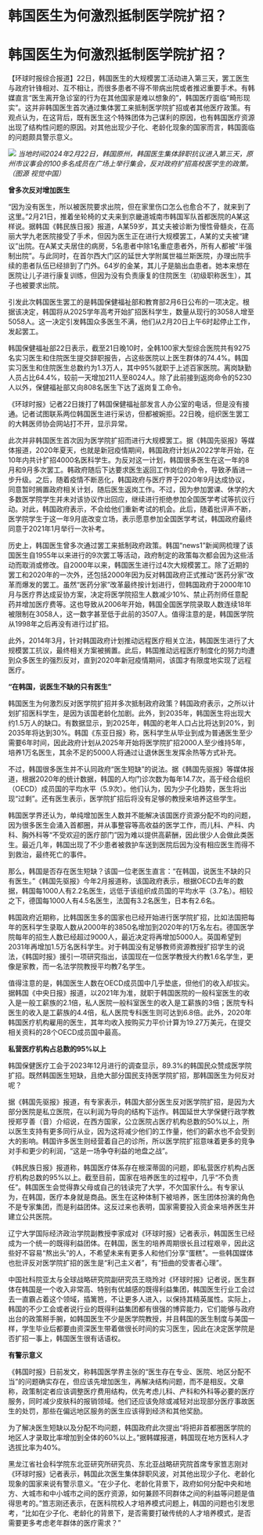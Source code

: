 # 韩国医生为何激烈抵制医学院扩招？

# 韩国医生为何激烈抵制医学院扩招？

【环球时报综合报道】22日，韩国医生的大规模罢工活动进入第三天，罢工医生与政府针锋相对、互不相让，而很多患者不得不带病出院或者推迟重要手术。有韩媒直言“医生离开急诊室的行为在其他国家是难以想象的”，韩国医疗面临“畸形现实”。这并非韩国医生首次通过集体罢工来抵制医学院扩招或者其他医疗政策。有观点认为，在这背后，既有医生这个特殊团体为己谋利的原因，也有韩国医疗资源出现了结构性问题的原因。对其他出现少子化、老龄化现象的国家而言，韩国面临的问题颇具警示意义。

![](https://inews.gtimg.com/om_bt/OX57yQDR3SQ0bO4J5kWC2Dvqyqf6qbt1CtMYCBbbDDglAAA/1000)
_当地时间2024年2月22日，韩国原州，韩国医生集体辞职抗议进入第三天，原州市议事会的100多名成员在广场上举行集会，反对政府扩招高校医学生的政策。（图源
视觉中国）_

**曾多次反对增加医生**

“因为没有医生，所以被医院要求出院，但在家里伤口怎么也愈合不了，就来到了这里。”2月21日，推着坐轮椅的丈夫来到京畿道城南市韩国军队首都医院的A某这样说。据韩国《韩民族日报》报道，A某59岁，其丈夫被诊断为慢性骨髓炎，在高丽大学九老医院接受了手术，但因为医生正在进行大规模罢工，A某的丈夫被“建议”出院。在A某丈夫居住的病房，5名患者中除1名重症患者外，所有人都被“半强制出院”。与此同时，在首尔西大门区的延世大学附属世福兰斯医院，办理出院手续的患者队伍已经排到了门外。64岁的金某，其儿子是脑出血患者。她本来想在医院让儿子进行康复训练，但因为没有负责康复的住院医生（初级职称医生），其子也被要求出院。

引发此次韩国医生罢工的是韩国保健福祉部和教育部2月6日公布的一项决定。根据该决定，韩国将从2025学年高考开始扩招医科学生，数量从现行的3058人增至5058人。这一决定引发韩国众多医生不满，他们从2月20日上午6时起停止工作，发起罢工。

韩国保健福祉部22日表示，截至21日晚10时，全韩100家大型综合医院共有9275名实习医生和住院医生提交辞职报告，占这些医院以上医生群体的74.4%。韩国实习医生和住院医生总数约为1.3万人，其中95%就职于上述百家医院。离岗缺勤人员占比64.4%，较前一天增加211人至8024人。除了此前接到返岗命令的5230人以外，保健福祉部又向808名医生下达了返岗复工命令。

《环球时报》记者22日拨打了韩国保健福祉部发言人办公室的电话，但是没有接通。记者试图联系两位韩国医生进行采访，但都被婉拒。22日晚，组织医生罢工的大韩医师协会网站打不开，显示异常。

此次并非韩国医生首次因为医学院扩招而进行大规模罢工。据《韩国先驱报》等媒体报道，2020年夏天，也就是新冠疫情期间，韩国政府计划从2022学年开始，在10年内共计扩招4000名医科学生。为反对这一计划，韩国很多医生在这一年的8月和9月多次罢工。韩政府随后下达要求医生返回工作岗位的命令，导致矛盾进一步升级。之后，随着疫情不断恶化，韩国政府与医疗界于2020年9月达成协议，同意暂时搁置政府相关计划，随后医生返岗工作。不过，因为参加罢课、休学的大多数医学院学生并未对该协议作出回应，继续进行拒绝参加全国医学考试等抗议行动。对此，韩国政府表示，不会给他们重新考试的机会。此后，随着批评声不断，医学院学生于这一年9月底改变立场，表示愿意参加全国医学考试，韩国政府最终同意于2021年1月举行一次补考。

历史上，韩国医生曾多次通过罢工来抵制政府政策。韩国“news1”新闻网梳理了该国医生自1955年以来进行的9次罢工等活动，政府制定的政策每次都会因为这些活动而取消或修改。自2000年以来，韩国医生进行过4次大规模罢工。除了近期的罢工和2020年的一次外，还包括2000年因为反对韩国政府正式推动“医药分家”改革而爆发的罢工。虽然“医药分家”改革最终按计划进行，但韩国政府于2000年10月与医疗界达成妥协方案，决定将医学院招生人数减少10%、禁止药剂师任意配药并增加医疗费等。这也导致从2006年开始，韩国全国医学院录取人数连续18年被限制在3058人，这一数字甚至低于此前的3507人。值得注意的是，韩国医学院从1998年之后再没有进行过扩招。

此外，2014年3月，针对韩国政府计划推动远程医疗相关立法，韩国医生进行了大规模罢工抗议，最终相关方案被搁置。此后，韩国推动远程医疗制度化的努力均遭到众多医生的强烈反对，直到2020年新冠疫情期间，该国才有限度地实现了远程医疗。

**“在韩国，说医生不缺的只有医生”**

韩国医生为何激烈反对医学院扩招并多次抵制政府政策？韩国政府表示，之所以计划扩招医科学生，是因为该国老龄化加剧。此外，到2035年，韩国医生将出现大约1.5万人的缺口。有数据显示，到2025年，韩国的老年人口占比将达到20%，到2035年将达到30%。韩国《东亚日报》称，医科学生从毕业到成为普通医生至少需要6年时间，因此政府计划从2025年开始将医学院扩招2000人至少维持5年，培养1万名医生，其余不足的5000人将通过让退休医生发挥余热等方式补充。

不过，韩国很多医生并不认同政府“医生短缺”的说法。据《韩国先驱报》等媒体报道，根据2020年的统计数据，韩国的人均门诊次数为每年14.7次，高于经合组织（OECD）成员国的平均水平（5.9次）。他们认为，因为少子化趋势，医生将出现“过剩”。还有医生表示，医学院扩招后将没有足够的教授来培养这些学生。

韩国医学界还认为，单纯增加医生人数并不能解决该国医疗资源分配不均的问题，因为很多医生会涌入首都圈，并从事整容等高收益的医学工作，而儿科、产科、内科、胸外科等“不受欢迎的医疗部门”因为难以提供高薪酬，因此很少人会做此类医生。最近几年，韩国出现了不少患者被救护车送到医院后因为没有相应医生而得不到救治，最终死亡的事件。

那么，韩国是否存在医生短缺？该国一位老医生直言：“在韩国，说医生不缺的只有医生。”《韩国先驱报》今年2月报道称，该国政府表示，根据OECD去年的数据，韩国每1000人有2.2名医生，远低于该组织成员国的平均水平（3.7名）。相较之下，德国每1000人有4.5名医生，法国有3.2名医生，日本有2.6名。

韩国政府近期称，比韩国医生多的国家也已经开始进行医学院扩招，比如法国把每年的医科学生录取人数从2000年的3850名增加到2020年的1万名左右。德国医学院每年的招生人数已经超过9000人，最近决定将再增加5000人。英国希望到2031年再增加1.5万名医科学生。对于韩国没有足够教师资源教授扩招学生的说法，《韩国时报》援引一项研究指出，该国现在一位医学教授大约教1.6名学生，更像是家教，而一名法学院教授平均教7名学生。

值得注意的是，韩国医生人数在OECD成员国中几乎垫底，但他们的收入却拔尖。据韩国《中央日报》报道，以2021年为准，就职于韩国医院的一般科室医生的收入是一般工薪族的2.1倍，私人医院一般科室医生的收入是工薪族的3倍；医院专科医生的收入是工薪族的4.4倍，私人医院专科医生则可达到6.8倍。此外，2020年韩国医疗机构雇用的医生，其年均收入按购买力平价计算为19.27万美元，在提交相关资料的28个OECD成员国中最高。

**私营医疗机构占总数的95%以上**

韩国保健医疗工会于2023年12月进行的调查显示，89.3%的韩国民众赞成医学院扩招。既然韩国医生短缺，且绝大部分国民支持医学院扩招，那韩国医生为何反对呢？

据《韩国先驱报》报道，有专家表示，韩国大部分医生反对医学院扩招，是因为大部分医院是私立医院，在以利润为导向的结构下运作。韩国延世大学保健行政学教授郑亨善（音）介绍说，在西方国家，公立医院占医疗机构总数的50%以上，所以医生支持有更多同行从业，因为这将减少他们的工作量，他们的薪水也不会受到大的影响。韩国许多医生则经营着自己的诊所，所以医学院扩招意味着更多的竞争对手和更少的利润，“这是一场争夺利益的地盘之战”。

《韩民族日报》报道称，韩国医疗体系存在根深蒂固的问题，即私营医疗机构占医疗机构总数的95%以上。截至目前，国家在培养医生的过程中，几乎“不负责任”。韩国医生会觉得靠父母或自己的钱读完了大学，不欠国家什么。有专家认为，在韩国，医疗本身就是商品。医生在这种体制下被培养，医生团体扮演的角色不是专家集团，而是利益团体。这反过来也表明，国家需要投入资金来培养医生并建立公共医院。

辽宁大学国际经济政治学院副教授李家成对《环球时报》记者表示，韩国医生已经成为一个统一的既得利益团体。在韩国，医生的培养周期很长且过程艰辛，因此这些好不容易“熬出头”的人，不希望未来有更多人和他们分享“蛋糕”。一些韩国媒体也批评反对医学院扩招的医生是“利己主义者”，有“扭曲的受害者心理”。

中国社科院亚太与全球战略研究院副研究员王晓玲对《环球时报》记者说，医生群体在韩国是一个收入非常高、特别有优越感的既得利益集团，韩国医生行业工会过去一直霸占着这个领域，插篱笆，不让更多人进入，以保持其精英属性。实际上，韩国的不少工会或者说行业的既得利益集团都有很强的博弈能力，它们能够与政府出台的政策掰手腕，如韩国医生不少是医学院教授，并且韩国的医生制度与美国一样，学生毕业后都要由资深医生带着做很长时间的实习医生，因此在决定医学院是否扩招一事上，韩国医生很有话语权。

**有警示意义**

《韩国时报》日前发文，称韩国医学界主张的“医生存在专业、医院、地区分配不当”的问题确实存在，但应该先增加医生，再解决结构问题，而不是相反。文章称，政策制定者应该调整医疗费用结构，优先考虑儿科、产科和外科等必要的医疗服务，同时减少皮肤科的报销领域。他们还应该免除或减轻对出现部分医疗事故医生的处罚，那些在偏远地区服务的医生应该得到经济和其他奖励。

为了解决医生短缺以及分配不均问题，韩国政府此次提出“将把非首都圈医学院的地区人才录取比率增加到全体的60%以上。”据韩媒报道，韩国现在地方医科人才选拔比率为40%。

黑龙江省社会科学院东北亚研究所研究员、东北亚战略研究院首席专家笪志刚对《环球时报》记者表示，韩国此次医生集体辞职风波，对其他出现少子化、老龄化现象的国家来说有警示意义。“在少子化、老龄化背景下，政府如何分配中央和地方、大城市和中小城市之间的医疗资源，如何兼顾不同群体之间的利益等问题是值得思考的。”笪志刚还表示，在医科院校人才培养模式问题上，韩国的问题也引发思考，“比如在少子化、老龄化的背景下，是否需要打破传统的人才培养模式，是否需要更多考虑老年群体的医疗需求？”

